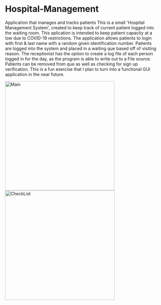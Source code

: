 # Hospital-Management
Application that manages and tracks patients
This is a small 'Hospital Management System', created to keep track of current patient logged into the waiting room. This aplication is intended to keep
patient capacity at a low due to COVID-19 restrictions. The application allows patients to login with first & last name with a random given identification 
number. Patients are logged into the system and placed in a waiting que based off of visiting reason. The receptionist has the option to create a log file of each person logged in for the day, as the program is able to write out to a File source. Patients can be removed from que as well as checking for sign up verification. 
This is a fun exercise that I plan to turn into a functional GUI application in the near future.

<img width="358" alt="Main" src="https://user-images.githubusercontent.com/46074688/104546710-6a5f2900-55f2-11eb-8af0-22c591d58544.png">

<img width="359" alt="CheckList" src="https://user-images.githubusercontent.com/46074688/104546706-69c69280-55f2-11eb-83f1-79016f339729.png">
